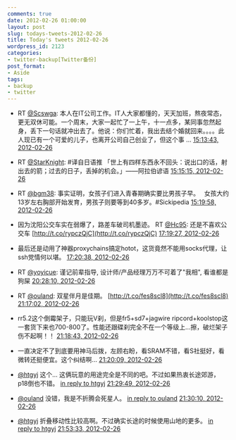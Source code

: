 ```yaml
---
comments: true
date: 2012-02-26 01:00:00
layout: post
slug: todays-tweets-2012-02-26
title: Today's tweets 2012-02-26
wordpress_id: 2123
categories:
- twitter-backup[Twitter备份]
post_format:
- Aside
tags:
- backup
- twitter
---
```





  * RT [@Scswga](http://twitter.com/Scswga): 本人在IT公司工作。IT人大家都懂的，天天加班，熬夜常态，更无双休可能。一个周末，大家一起忙了一上午，十一点多，某同事忽然起身，丢下一句话就冲出去了。他说：你们忙着，我出去结个婚就回来。。。。此人现已有一个可爱的儿子，也离开公司自己创业了，但这个事 ... [15:13:43, 2012-02-26](http://twitter.com/gfrog/statuses/173667040421359616)





  * RT [@StarKnight](http://twitter.com/StarKnight): #译自日语推 「世上有四样东西永不回头：说出口的话，射出去的箭；过去的日子，丢掉的机会。」——阿拉伯谚语 [15:15:15, 2012-02-26](http://twitter.com/gfrog/statuses/173667426683191297)





  * RT [@bgm38](http://twitter.com/bgm38): 事实证明，女孩子们进入青春期确实要比男孩子早。　 女孩大约13岁左右胸部开始发育，男孩子则要等到40多岁。#Sickipedia [15:19:58, 2012-02-26](http://twitter.com/gfrog/statuses/173668610663915520)





  * 因为沈阳公交车实在弱爆了，路差车破司机墨迹。 RT [@Hc95](http://twitter.com/Hc95): 还是不喜欢公交车 [http://t.co/rypczQjC](http://t.co/rypczQjC) [17:19:27, 2012-02-26](http://twitter.com/gfrog/statuses/173698679650267136)





  * 最后还是动用了神器proxychains搞定hotot，这货竟然不能用socks代理，让ssh党情何以堪。 [17:20:38, 2012-02-26](http://twitter.com/gfrog/statuses/173698978146299907)





  * RT [@yoyicue](http://twitter.com/yoyicue): 谨记前辈指导, 设计师/产品经理万万不可着了"我相", 看谁都是狗屎 [20:28:10, 2012-02-26](http://twitter.com/gfrog/statuses/173746174417846272)





  * RT [@ouland](http://twitter.com/ouland): 双星伴月是佳期。 [http://t.co/fes8scl8](http://t.co/fes8scl8) [21:17:02, 2012-02-26](http://twitter.com/gfrog/statuses/173758472691781632)





  * rr5.2这个倒霉架子，只能玩V刹，但是fr5+sd7+jagwire ripcord+koolstop这一套货下来也700-800了。性能还跟碟刹完全不在一个等级上…擦，破烂架子伤不起啊！！ [21:18:43, 2012-02-26](http://twitter.com/gfrog/statuses/173758892961042433)





  * 一直决定不了到底要用神马后拨，左顾右盼，看SRAM不错，看S社挺好，看微转还挺便宜。这个纠结啊… [21:20:09, 2012-02-26](http://twitter.com/gfrog/statuses/173759256485560320)





  * [@htgyj](http://twitter.com/htgyj) 这个… 这俩玩意的用途完全是不同的吧。不过如果热衷长途郊游，p18倒也不错。 [in reply to htgyj](http://twitter.com/htgyj/statuses/173759919114301440) [21:29:49, 2012-02-26](http://twitter.com/gfrog/statuses/173761689983004672)





  * [@ouland](http://twitter.com/ouland) 没错，我是不折腾会死星人。 [in reply to ouland](http://twitter.com/ouland/statuses/173760871275831296) [21:30:10, 2012-02-26](http://twitter.com/gfrog/statuses/173761778054995968)





  * [@htgyj](http://twitter.com/htgyj) 折叠移动性比较高啊。不过确实长途的时候使用山地的更多。 [in reply to htgyj](http://twitter.com/htgyj/statuses/173762143420821504) [21:53:33, 2012-02-26](http://twitter.com/gfrog/statuses/173767661094842368)




